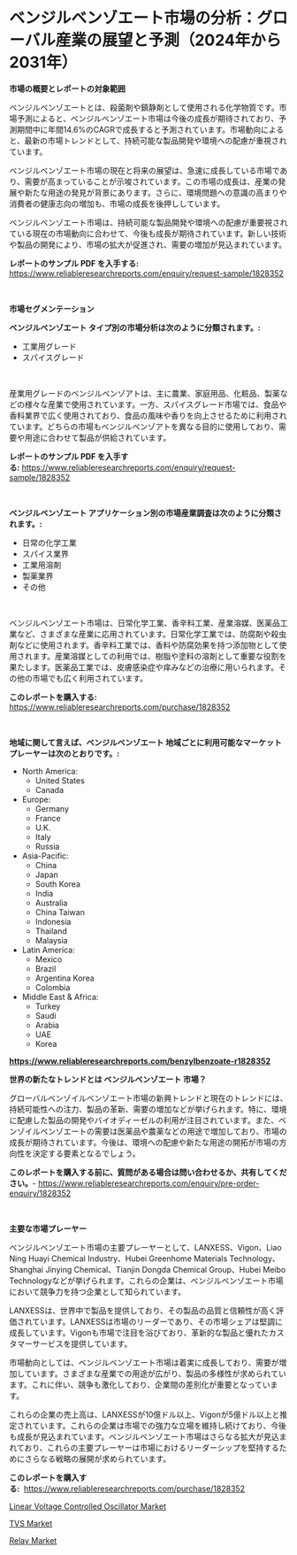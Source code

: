 <p><h1>ベンジルベンゾエート市場の分析：グローバル産業の展望と予測（2024年から2031年）</h1></p><p><strong>市場の概要とレポートの対象範囲</strong></p>
<p><p>ベンジルベンゾエートとは、殺菌剤や鎮静剤として使用される化学物質です。市場予測によると、ベンジルベンゾエート市場は今後の成長が期待されており、予測期間中に年間14.6%のCAGRで成長すると予測されています。市場動向によると、最新の市場トレンドとして、持続可能な製品開発や環境への配慮が重視されています。</p><p>ベンジルベンゾエート市場の現在と将来の展望は、急速に成長している市場であり、需要が高まっていることが示唆されています。この市場の成長は、産業の発展や新たな用途の発見が背景にあります。さらに、環境問題への意識の高まりや消費者の健康志向の増加も、市場の成長を後押ししています。</p><p>ベンジルベンゾエート市場は、持続可能な製品開発や環境への配慮が重要視されている現在の市場動向に合わせて、今後も成長が期待されています。新しい技術や製品の開発により、市場の拡大が促進され、需要の増加が見込まれています。</p></p>
<p><strong>レポートのサンプル PDF を入手する:</strong> <a href="https://www.reliableresearchreports.com/enquiry/request-sample/1828352">https://www.reliableresearchreports.com/enquiry/request-sample/1828352</a></p>
<p>&nbsp;</p>
<p><strong>市場セグメンテーション</strong></p>
<p><strong>ベンジルベンゾエート タイプ別の市場分析は次のように分類されます。:</strong></p>
<p><ul><li>工業用グレード</li><li>スパイスグレード</li></ul></p>
<p>&nbsp;</p>
<p><p>産業用グレードのベンジルベンゾアトは、主に農業、家庭用品、化粧品、製薬などの様々な産業で使用されています。一方、スパイスグレード市場では、食品や香料業界で広く使用されており、食品の風味や香りを向上させるために利用されています。どちらの市場もベンジルベンゾアトを異なる目的に使用しており、需要や用途に合わせて製品が供給されています。</p></p>
<p><strong>レポートのサンプル PDF を入手する:</strong>&nbsp;<a href="https://www.reliableresearchreports.com/enquiry/request-sample/1828352">https://www.reliableresearchreports.com/enquiry/request-sample/1828352</a></p>
<p>&nbsp;</p>
<p><strong> ベンジルベンゾエート アプリケーション別の市場産業調査は次のように分類されます。:</strong></p>
<p><ul><li>日常の化学工業</li><li>スパイス業界</li><li>工業用溶剤</li><li>製薬業界</li><li>その他</li></ul></p>
<p>&nbsp;</p>
<p><p>ベンジルベンゾエート市場は、日常化学工業、香辛料工業、産業溶媒、医薬品工業など、さまざまな産業に応用されています。日常化学工業では、防腐剤や殺虫剤などに使用されます。香辛料工業では、香料や防腐効果を持つ添加物として使用されます。産業溶媒としての利用では、樹脂や塗料の溶剤として重要な役割を果たします。医薬品工業では、皮膚感染症や痒みなどの治療に用いられます。その他の市場でも広く利用されています。</p></p>
<p><strong>このレポートを購入する:</strong>&nbsp; <a href="https://www.reliableresearchreports.com/purchase/1828352">https://www.reliableresearchreports.com/purchase/1828352</a></p>
<p>&nbsp;</p>
<p><strong>地域に関して言えば、ベンジルベンゾエート 地域ごとに利用可能なマーケットプレーヤーは次のとおりです。:</strong></p>
<p><ul>
    <li>
        North America:
        <ul>
            <li>United States</li>
            <li>Canada</li>
        </ul>
    </li>
    <li>
        Europe:
        <ul>
            <li>Germany</li>
            <li>France</li>
            <li>U.K.</li>
            <li>Italy</li>
            <li>Russia</li>
        </ul>
    </li>
    <li>
        Asia-Pacific:
        <ul>
            <li>China</li>
            <li>Japan</li>
            <li>South Korea</li>
            <li>India</li>
            <li>Australia</li>
            <li>China Taiwan</li>
            <li>Indonesia</li>
            <li>Thailand</li>
            <li>Malaysia</li>
        </ul>
    </li>
    <li>
        Latin America:
        <ul>
            <li>Mexico</li>
            <li>Brazil</li>
            <li>Argentina Korea</li>
            <li>Colombia</li>
        </ul>
    </li>
    <li>
        Middle East & Africa:
        <ul>
            <li>Turkey</li>
            <li>Saudi</li>
            <li>Arabia</li>
            <li>UAE</li>
            <li>Korea</li>
        </ul>
    </li>
    </ul></p>
<p><strong><a href="https://www.reliableresearchreports.com/benzylbenzoate-r1828352">https://www.reliableresearchreports.com/benzylbenzoate-r1828352</a></strong>&nbsp;</p>
<p><strong>世界の新たなトレンドとは ベンジルベンゾエート 市場？</strong></p>
<p><p>グローバルベンゾイルベンゾエート市場の新興トレンドと現在のトレンドには、持続可能性への注力、製品の革新、需要の増加などが挙げられます。特に、環境に配慮した製品の開発やバイオディーゼルの利用が注目されています。また、ベンゾイルベンゾエートの需要は医薬品や農薬などの用途で増加しており、市場の成長が期待されています。今後は、環境への配慮や新たな用途の開拓が市場の方向性を決定する要素となるでしょう。</p></p>
<p><strong>このレポートを購入する前に、質問がある場合は問い合わせるか、共有してください。</strong>- <a href="https://www.reliableresearchreports.com/enquiry/pre-order-enquiry/1828352">https://www.reliableresearchreports.com/enquiry/pre-order-enquiry/1828352</a></p>
<p>&nbsp;</p>
<p><strong>主要な市場プレーヤー</strong></p>
<p><p>ベンジルベンゾエート市場の主要プレーヤーとして、LANXESS、Vigon、Liao Ning Huayi Chemical Industry、Hubei Greenhome Materials Technology、Shanghai Jinying Chemical、Tianjin Dongda Chemical Group、Hubei Meibo Technologyなどが挙げられます。これらの企業は、ベンジルベンゾエート市場において競争力を持つ企業として知られています。</p><p>LANXESSは、世界中で製品を提供しており、その製品の品質と信頼性が高く評価されています。LANXESSは市場のリーダーであり、その市場シェアは堅調に成長しています。Vigonも市場で注目を浴びており、革新的な製品と優れたカスタマーサービスを提供しています。</p><p>市場動向としては、ベンジルベンゾエート市場は着実に成長しており、需要が増加しています。さまざまな産業での用途が広がり、製品の多様性が求められています。これに伴い、競争も激化しており、企業間の差別化が重要となっています。</p><p>これらの企業の売上高は、LANXESSが10億ドル以上、Vigonが5億ドル以上と推定されています。これらの企業は市場での強力な立場を維持し続けており、今後も成長が見込まれています。ベンジルベンゾエート市場はさらなる拡大が見込まれており、これらの主要プレーヤーは市場におけるリーダーシップを堅持するためにさらなる戦略の展開が求められています。</p></p>
<p><strong>このレポートを購入する:</strong>&nbsp;&nbsp;<a href="https://www.reliableresearchreports.com/purchase/1828352">https://www.reliableresearchreports.com/purchase/1828352</a></p>
<p><p><a href="https://www.linkedin.com/pulse/linear-voltage-controlled-oscillator-market-trends-forecast-ctfxe?trackingId=jgltOyJmYhyOHawEOfVApg%3D%3D">Linear Voltage Controlled Oscillator Market</a></p><p><a href="https://www.linkedin.com/pulse/tvs-market-competitive-analysis-trends-forecast-2031-marko-vision-bl0ee?trackingId=usYRuj5En8TcvGJQd9wD6A%3D%3D">TVS Market</a></p><p><a href="https://www.linkedin.com/pulse/relay-market-share-evolution-growth-trends-2024-2031-marko-vision-zqj7e?trackingId=hajJpMeGr7OW8amPxDyw8Q%3D%3D">Relay Market</a></p></p>